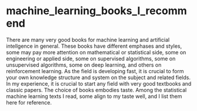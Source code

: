 # machine_learning_books_I_recommend

There are many very good books for machine learning and artificial intellgence in general. These books have different
emphases and styles, some may pay more attention on mathematical or statistical side, some on engineering or applied side, 
some on supervised algorithms, some on unsupervised algorithms, some on deep learning, and others on reinforcement learning. 
As the field is developing fast, it is crucial to form your own knowledge structure and system on the subject and related fields. 
In my experience, it is crucial to start any field with very good textbooks and classic papers. The choice of books embodies taste. Among the statistical machine learning texts I read, some align to my taste well, and I list them here for reference.

